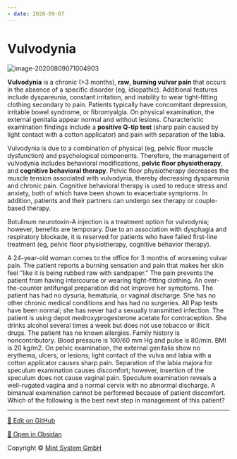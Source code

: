 ```yaml
---
- date: 2020-09-07
---
```


# Vulvodynia

<!-- vulvodynia sx, rx -->

![image-20200809071004903](https://photos.thisispiggy.com/file/wikiFiles/image-20200809071004903.png)

**Vulvodynia** is a chronic (>3 months), **raw**, **burning vulvar pain** that occurs in the absence of a specific disorder (eg, idiopathic).  Additional features include dyspareunia, constant irritation, and  inability to wear tight-fitting clothing secondary to pain. Patients  typically have concomitant depression, irritable bowel syndrome, or  fibromyalgia. On physical examination, the external genitalia appear  normal and without lesions. Characteristic examination findings include a **positive Q-tip test** (sharp pain caused by light contact with a cotton applicator) and pain with separation of the labia.

Vulvodynia is due to a combination of physical (eg, pelvic floor muscle  dysfunction) and psychological components. Therefore, the management of vulvodynia includes behavioral modifications, **pelvic floor physiotherapy**, and **cognitive behavioral therapy**.  Pelvic floor physiotherapy decreases the muscle tension associated with vulvodynia, thereby decreasing dyspareunia and chronic pain. Cognitive behavioral therapy is used to reduce stress and anxiety, both of which  have been shown to exacerbate symptoms. In addition, patients and their partners can undergo sex therapy or couple-based therapy.

Botulinum neurotoxin-A injection is a treatment option for vulvodynia;  however, benefits are temporary. Due to an association with dysphagia  and respiratory blockade, it is reserved for patients who have failed  first-line treatment (eg, pelvic floor physiotherapy, cognitive behavior therapy).

A 24-year-old woman comes to the office for 3 months of worsening vulvar pain. The patient reports a burning sensation and pain that makes her skin feel "like it is being rubbed raw with sandpaper." The pain prevents the patient from having intercourse or wearing tight-fitting clothing. An over-the-counter antifungal preparation did not improve her symptoms. The patient has had no  dysuria, hematuria, or vaginal discharge. She has no other chronic  medical conditions and has had no surgeries. All Pap tests have been  normal; she has never had a sexually transmitted infection. The patient is using depot medroxyprogesterone acetate for contraception. She drinks alcohol several times a week but does not use tobacco or illicit drugs. The patient has no known  allergies. Family history is noncontributory. Blood pressure is 100/60 mm Hg and pulse is 80/min. BMI is 20 kg/m2. On pelvic examination, the external genitalia show no erythema, ulcers, or lesions; light contact of the vulva and labia with a cotton applicator causes sharp pain.  Separation of the labia majora for speculum examination causes  discomfort; however, insertion of the speculum does not cause vaginal  pain. Speculum examination reveals a well-rugated vagina and a normal  cervix with no abnormal discharge. A bimanual examination cannot be  performed because of patient discomfort. Which of the following is the  best next step in management of this patient?


<hr>

[📝 Edit on GitHub](https://github.com/Mint-System/Knowledge/blob/master/Vulvodynia.md)

[📂 Open in Obsidan](obsidian://open?vault=Knowledge%20Mint%20System&file=Vulvodynia.md ':target=_self')

<footer>Copyright © <a href="https://www.mint-system.ch/">Mint System GmbH</a></footer>